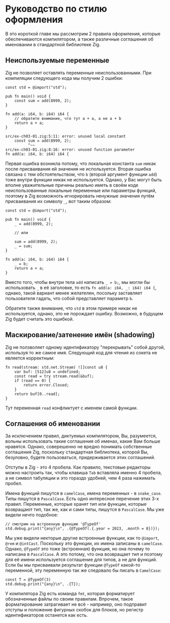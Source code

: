 
# Руководство по стилю оформления

В это короткой главе мы рассмотрим 2 правила оформления,
которые обеспечиваются компилятором, а также различные
соглашения об именовании в стандартной библиотеке Zig.

## Неиспользуемые переменные

Zig не позволяет оставлять переменные неиспользованными.
При компиляции следующего кода мы получим 2 ошибки:

```zig
const std = @import("std");

pub fn main() void {
    const sum = add(8999, 2);
}

fn add(a: i64, b: i64) i64 {
    // обратите внимание, что тут a + a, а не a + b
    return a + a;
}
```

```
src/ex-ch03-01.zig:5:11: error: unused local constant
    const sum = add(8999, 2);
          ^~~
src/ex-ch03-01.zig:8:16: error: unused function parameter
fn add(a: i64, b: i64) i64 {
```

Первая ошибка возникла потому, что локальная константа `sum` никак 
после присваивания ей значения не используется. Вторая ошибка связана
с тем обстоятельством, что `b` (второй аргумент функции `add`)
тоже внутри функции никак не используется. Однако, у Вас могут
быть вполне уважительные причины реально иметь в своём
коде неиспользованные локальные переменные или параметры функций,
поэтому в Zig возможноть игнорировать ненужные значения
путём присваивания их символу `_`, вот таким образом:

```zig
const std = @import("std");

pub fn main() void {
    _ = add(8999, 2);

    // или

    sum = add(8999, 2);
    _ = sum;
}

fn add(a: i64, b: i64) i64 {
    _ = b;
    return a + a;
}
```

Вместо того, чтобы внутри тела `add` написать `_ = b;`, мы могли
бы использовать `_` в её заголовке, то есть `fn add(a: i64, _: i64) i64 {`,
однако, такой вариант менее желателен, посольку заставляет пользователя
гадать, что собой представляет параметр `b`.

Обратите также внимание, что `std` в этом примере никак не используется,
однако, это не порождает ошибку. Возможно, в будущем Zig будет считать
это ошибкой.

## Маскирование/затенение имён (shadowing)

Zig не ползволяет одному идентификатору "перекрывать" собой другой,
используя то же самое имя. Следующий код для чтения из сокета не является
корректным:

```zig
fn read(stream: std.net.Stream) ![]const u8 {
    var buf: [512]u8 = undefined;
    const read = try stream.read(&buf);
    if (read == 0) {
        return error.Closed;
    }
    return buf[0..read];
}
```

Тут переменная `read` конфликтует с именем самой функции.

## Соглашения об именовании

За исключением правил, диктуемых компилятором, Вы, разумеется,
вольны использовать такие соглашения об именах, какие Вам больше
нравятся. Однако, соверешенно не вредно понимать собственные
соглашения Zig, поскольку стандартная библиотека, которой Вы,
безуловно, будете пользоваться, придерживается этих соглашений.

Отступы в Zig - это 4 пробела. Как правило, текстовые редакторы
можно настроить так, чтобы клавиша `Tab` вставляла именно 4 пробела,
а не символ табуляции и это гораздо удобней, чем 4 раза нажимать пробел.

Имена функций пишутся в `camelCase`, имена переменных - в `snake_case`.
Типы пишутся в `PascalCase`. Есть одно интересное перечение этих 3-х правил.
Переменные, которые хранят тип или функции, которые возвращают тип,
так же, как и сами типы, пишутся в `PascalCase`. Мы уже видели нечто подобное:

```zig
// смотрим на встроенную функцию '@TypeOf'
std.debug.print("{any}\n", .{@TypeOf(.{.year = 2023, .month = 8})});
```

Мы уже видели некторые другие встроенные функции, как то `@import`, `@rem` и `@intCast`.
Поскольку это функции, их имена записаны в `camelCase`. Однако, `@TypeOf` это тоже
(встроенная) функция, но она почему то написана в `PascalCase`. А это потому,
что она возвращает *тип* и поэтому для её имени используется соглашение для типов,
а не для функций. Если бы мы присваивали результат функции `@TypeOf` какой-то переменной,
эту переменную так же следовало бы писать в `CamelCase`:

```zig
const T = @TypeOf(3)
std.debug.print("{any}\n", .{T});
```

У компилятора Zig есть команда `fmt`, которая форматирует обозначенные файлы
по своим правилам. Впрочем, такое форматирование затрагивает не всё -
например, оно подправит отступы и положение фигурных скобок для блоков,
но регистр идентификаторов останется как есть.
